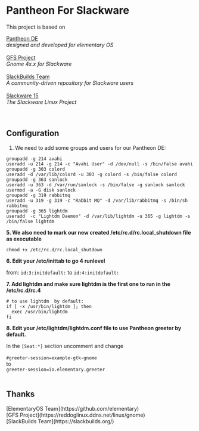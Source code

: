 # Pantheon For Slackware 

This project is based on 

[Pantheon DE](https://github.com/elementary)<br>
_designed and developed for elementary OS_<br><br>
[GFS Project](https://reddoglinux.ddns.net/linux/gnome)<br>
_Gnome 4x.x for Slackware_<br><br>
[SlackBuilds Team](https://slackbuilds.org/)<br>
_A community-driven repository for Slackware users_<br><br>
[Slackware 15](http://www.slackware.com/announce/15.0.php)<br>
_The Slackware Linux Project_<br><br><br>

<h2>Configuration</h2>

1. We need to add some groups and users for our Pantheon DE:

```
groupadd -g 214 avahi
useradd -u 214 -g 214 -c "Avahi User" -d /dev/null -s /bin/false avahi
groupadd -g 303 colord
useradd -d /var/lib/colord -u 303 -g colord -s /bin/false colord
groupadd -g 363 sanlock
useradd -u 363 -d /var/run/sanlock -s /bin/false -g sanlock sanlock
usermod -a -G disk sanlock
groupadd -g 319 rabbitmq
useradd -u 319 -g 319 -c "Rabbit MQ" -d /var/lib/rabbitmq -s /bin/sh rabbitmq
groupadd -g 365 lightdm
useradd  -c "Lightdm Daemon" -d /var/lib/lightdm -u 365 -g lightdm -s /bin/false lightdm
```

**5. We also need to mark our new created /etc/rc.d/rc.local_shutdown file as executable**

`chmod +x /etc/rc.d/rc.local_shutdown`

**6. Edit your /etc/inittab to go 4 runlevel**

from:
`id:3:initdefault:`
to
`id:4:initdefault:`

**7. Add lightdm and make sure lightdm is the first one to run in the /etc/rc.d/rc.4**

```
# to use lightdm  by default:
if [ -x /usr/bin/lightdm ]; then
  exec /usr/bin/lightdm
fi
```
**8. Edit your /etc/lightdm/lightdm.conf file to use Pantheon greeter by default.**

In the `[Seat:*]` section uncomment and change<br>
<br>`#greeter-session=example-gtk-gnome`<br>to<br>`greeter-session=io.elementary.greeter`<br><br>

<h2>Thanks</h2>
[ElementaryOS Team](https://github.com/elementary)<br>
[GFS Project](https://reddoglinux.ddns.net/linux/gnome)<br>
[SlackBuilds Team](https://slackbuilds.org/)
